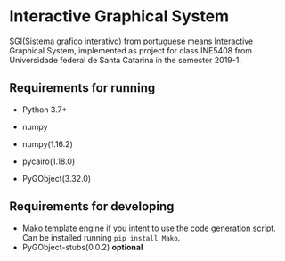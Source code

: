 # Interactive Graphical System
SGI(Sistema grafico interativo) from portuguese means Interactive Graphical System, implemented as project for class INE5408 from Universidade federal de Santa Catarina in the semester 2019-1.


## Requirements for running
 
 - Python 3.7+
 - numpy 
 
 - numpy(1.16.2)
 - pycairo(1.18.0)
 - PyGObject(3.32.0)

## Requirements for developing
 - [Mako template engine](https://www.makotemplates.org) if you intent to use the [code generation script](infra/gen_ui.py). Can be installed running `pip install Mako`.
 - PyGObject-stubs(0.0.2) **optional**

